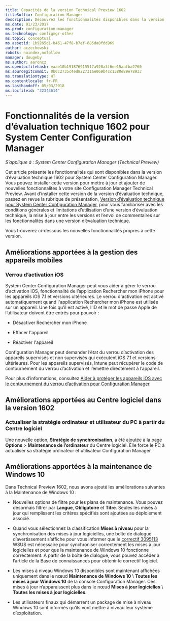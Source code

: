 ```yaml
---
title: Capacités de la version Technical Preview 1602
titleSuffix: Configuration Manager
description: Découvrez les fonctionnalités disponibles dans la version d’évaluation technique 1602 pour System Center Configuration Manager.
ms.date: 01/23/2017
ms.prod: configuration-manager
ms.technology: configmgr-other
ms.topic: conceptual
ms.assetid: 1b9265d1-b461-47f8-b7ef-885da0fdd969
author: aczechowski
robots: noindex,nofollow
manager: dougeby
ms.author: aaroncz
ms.openlocfilehash: eaae10b191876915517a928a3f6ee15aafba2760
ms.sourcegitcommit: 0b0c2735c4ed822731ae069b4cc1380e89e78933
ms.translationtype: HT
ms.contentlocale: fr-FR
ms.lasthandoff: 05/03/2018
ms.locfileid: "32343614"
---
```

# <a name="capabilities-in-technical-preview-1602-for-system-center-configuration-manager"></a>Fonctionnalités de la version d’évaluation technique 1602 pour System Center Configuration Manager

*S’applique à : System Center Configuration Manager (Technical Preview)*

Cet article présente les fonctionnalités qui sont disponibles dans la version d’évaluation technique 1602 pour System Center Configuration Manager. Vous pouvez installer cette version pour mettre à jour et ajouter de nouvelles fonctionnalités à votre site Configuration Manager Technical Preview. Avant d’installer cette version de la version d’évaluation technique, passez en revue la rubrique de présentation, [Version d’évaluation technique pour System Center Configuration Manager](../../core/get-started/technical-preview.md), pour vous familiariser avec les conditions générales et limitations d’utilisation d’une version d’évaluation technique, la mise à jour entre les versions et l’envoi de commentaires sur les fonctionnalités dans une version d’évaluation technique.  

 Vous trouverez ci-dessous les nouvelles fonctionnalités propres à cette version.  

##  <a name="BKMK_MDM"></a> Améliorations apportées à la gestion des appareils mobiles  

### <a name="ios-activation-lock"></a>Verrou d’activation iOS  
 System Center Configuration Manager peut vous aider à gérer le verrou d’activation iOS, fonctionnalité de l’application Rechercher mon iPhone pour les appareils iOS 7.1 et versions ultérieures. Le verrou d'activation est activé automatiquement quand l'application Rechercher mon iPhone est utilisée sur un appareil. Une fois qu’il est activé, l’ID et le mot de passe Apple de l’utilisateur doivent être entrés pour pouvoir :  

-   Désactiver Rechercher mon iPhone  

-   Effacer l'appareil  

-   Réactiver l'appareil  

 Configuration Manager peut demander l’état du verrou d’activation des appareils supervisés et non supervisés qui exécutent iOS 7.1 et versions ultérieures. Pour les appareils supervisés, Intune peut récupérer le code de contournement du verrou d’activation et l’émettre directement à l’appareil.  

 Pour plus d’informations, consultez [Aider à protéger les appareils iOS avec le contournement du verrou d’activation pour Configuration Manager](/sccm/mdm/deploy-use/manage-ios-activation-lock)  

##  <a name="BKMK_SC1601"></a> Améliorations apportées au Centre logiciel dans la version 1602  

### <a name="refresh-pc-machine-and-user-policy-from-software-center"></a>Actualiser la stratégie ordinateur et utilisateur du PC à partir du Centre logiciel  
 Une nouvelle option, **Stratégie de synchronisation**, a été ajoutée à la page **Options** > **Maintenance de l’ordinateur** du Centre logiciel. Elle force le PC à actualiser sa stratégie ordinateur et utilisateur Configuration Manager.  

##  <a name="BKMK_Win10Servicing"></a> Améliorations apportées à la maintenance de Windows 10  
 Dans Technical Preview 1602, nous avons ajouté les améliorations suivantes à la Maintenance de Windows 10 :  

-   Nouvelles options de filtre pour les plans de maintenance.  Vous pouvez désormais filtrer par **Langue**, **Obligatoire** et **Titre**. Seules les mises à jour qui remplissent les critères spécifiés sont ajoutées au déploiement associé.  

-   Quand vous sélectionnez la classification **Mises à niveau** pour la synchronisation des mises à jour logicielles, une boîte de dialogue d’avertissement s’affiche pour vous informer que le [correctif 3095113](https://support.microsoft.com/kb/3095113) WSUS est nécessaire pour synchroniser correctement les mises à jour logicielles et pour que la maintenance de Windows 10 fonctionne correctement.  À partir de la boîte de dialogue, vous pouvez accéder à l’article de la Base de connaissances pour obtenir le correctif logiciel.  

-   Les mises à niveau Windows 10 disponibles sont maintenant affichées uniquement dans le nœud **Maintenance de Windows 10** \ **Toutes les mises à jour Windows 10** de la console Configuration Manager. Ces mises à jour n’apparaissent plus dans le nœud **Mises à jour logicielles** \ **Toutes les mises à jour logicielles**.  

-   Les utilisateurs finaux qui démarrent un package de mise à niveau Windows 10 sont informés qu’ils vont mettre à niveau leur système d’exploitation.  
